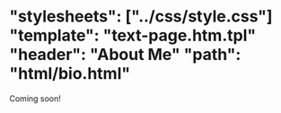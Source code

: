 "stylesheets": ["../css/style.css"]
"template": "text-page.htm.tpl"
"header": "About Me"
"path": "html/bio.html" 
====

Coming soon!
